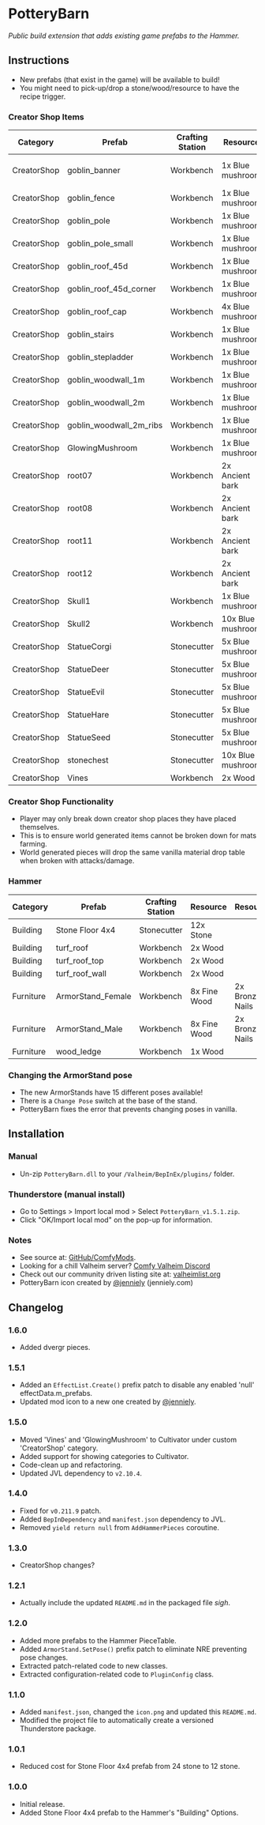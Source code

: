 # PotteryBarn

*Public build extension that adds existing game prefabs to the Hammer.*

## Instructions

  * New prefabs (that exist in the game) will be available to build!
  * You might need to pick-up/drop a stone/wood/resource to have the recipe trigger.

### Creator Shop Items

| Category    | Prefab                  | Crafting Station | Resource          | Resource           | Resource           | Resource     | Resource          |
|-------------|-------------------------|------------------|-------------------|--------------------|--------------------|--------------|-------------------|
| CreatorShop | goblin_banner           | Workbench        | 1x Blue mushroom  | 2x Finewood        | 2x Bone fragments  | 2x bloodbags | 6x Leather scraps |
| CreatorShop | goblin_fence            | Workbench        | 1x Blue mushroom  | 4x Wood            | 8x Bone fragments  |              |                   |
| CreatorShop | goblin_pole             | Workbench        | 1x Blue mushroom  | 2x Wood            | 4x Bone fragments  |              |                   |
| CreatorShop | goblin_pole_small       | Workbench        | 1x Blue mushroom  | 1x Wood            | 2x Bone fragments  |              |                   |
| CreatorShop | goblin_roof_45d         | Workbench        | 1x Blue mushroom  | 2x Wood            | 8x Bone fragments  | 2x Deer hide |                   |
| CreatorShop | goblin_roof_45d_corner  | Workbench        | 1x Blue mushroom  | 2x Wood            | 8x Bone fragments  | 2x Deer hide |                   |
| CreatorShop | goblin_roof_cap         | Workbench        | 4x Blue mushroom  | 10x Wood           | 12x Bone fragments | 6x Deer hide |                   |
| CreatorShop | goblin_stairs           | Workbench        | 1x Blue mushroom  | 2x Wood            | 4x Bone fragments  |              |                   |
| CreatorShop | goblin_stepladder       | Workbench        | 1x Blue mushroom  | 2x Wood            | 4x Bone fragments  |              |                   |
| CreatorShop | goblin_woodwall_1m      | Workbench        | 1x Blue mushroom  | 2x Wood            | 4x Bone fragments  |              |                   |
| CreatorShop | goblin_woodwall_2m      | Workbench        | 1x Blue mushroom  | 4x Wood            | 8x Bone fragments  |              |                   |
| CreatorShop | goblin_woodwall_2m_ribs | Workbench        | 1x Blue mushroom  | 4x Wood            | 8x Bone fragments  |              |                   |
| CreatorShop | GlowingMushroom         | Workbench        | 1x Blue mushroom  | 3x Yellow mushroom |                    |              |                   |
| CreatorShop | root07                  | Workbench        | 2x Ancient bark   |                    |                    |              |                   |
| CreatorShop | root08                  | Workbench        | 2x Ancient bark   |                    |                    |              |                   |
| CreatorShop | root11                  | Workbench        | 2x Ancient bark   |                    |                    |              |                   |
| CreatorShop | root12                  | Workbench        | 2x Ancient bark   |                    |                    |              |                   |
| CreatorShop | Skull1                  | Workbench        | 1x Blue mushroom  | 10x Bone fragments |                    |              |                   |
| CreatorShop | Skull2                  | Workbench        | 10x Blue mushroom | 50x Bone fragments |                    |              |                   |
| CreatorShop | StatueCorgi             | Stonecutter      | 5x Blue mushroom  | 20x Stone          |                    |              |                   |
| CreatorShop | StatueDeer              | Stonecutter      | 5x Blue mushroom  | 20x Stone          |                    |              |                   |
| CreatorShop | StatueEvil              | Stonecutter      | 5x Blue mushroom  | 20x Stone          |                    |              |                   |
| CreatorShop | StatueHare              | Stonecutter      | 5x Blue mushroom  | 20x Stone          |                    |              |                   |
| CreatorShop | StatueSeed              | Stonecutter      | 5x Blue mushroom  | 20x Stone          |                    |              |                   |
| CreatorShop | stonechest              | Stonecutter      | 10x Blue mushroom | 20x Stone          |                    |              |                   |
| CreatorShop | Vines                   | Workbench        | 2x Wood           |                    |                    |              |                   |

### Creator Shop Functionality

  * Player may only break down creator shop places they have placed themselves.
  * This is to ensure world generated items cannot be broken down for mats farming.
  * World generated pieces will drop the same vanilla material drop table when broken with attacks/damage.

### Hammer

| Category  | Prefab            | Crafting Station | Resource     | Resource        | Resource |
|-----------|-------------------|------------------|--------------|-----------------|----------|
| Building  | Stone Floor 4x4   | Stonecutter      | 12x Stone    |                 |          |
| Building  | turf_roof         | Workbench        | 2x Wood      |                 |          |
| Building  | turf_roof_top     | Workbench        | 2x Wood      |                 |          |
| Building  | turf_roof_wall    | Workbench        | 2x Wood      |                 |          |
| Furniture | ArmorStand_Female | Workbench        | 8x Fine Wood | 2x Bronze Nails | 4x Tar   |
| Furniture | ArmorStand_Male   | Workbench        | 8x Fine Wood | 2x Bronze Nails | 4x Tar   |
| Furniture | wood_ledge        | Workbench        | 1x Wood      |                 |          |

### Changing the ArmorStand pose

  * The new ArmorStands have 15 different poses available!
  * There is a `Change Pose` switch at the base of the stand.
  * PotteryBarn fixes the error that prevents changing poses in vanilla.

## Installation

### Manual

  * Un-zip `PotteryBarn.dll` to your `/Valheim/BepInEx/plugins/` folder.

### Thunderstore (manual install)

  * Go to Settings > Import local mod > Select `PotteryBarn_v1.5.1.zip`.
  * Click "OK/Import local mod" on the pop-up for information.

### Notes

  * See source at: [GitHub/ComfyMods](https://github.com/redseiko/ComfyMods/tree/main/PotteryBarn).
  * Looking for a chill Valheim server? [Comfy Valheim Discord](https://discord.gg/ameHJz5PFk)
  * Check out our community driven listing site at: [valheimlist.org](https://valheimlist.org/)
  * PotteryBarn icon created by [@jenniely](https://twitter.com/jenniely) (jenniely.com)

## Changelog

### 1.6.0

  * Added dvergr pieces.

### 1.5.1

  * Added an `EffectList.Create()` prefix patch to disable any enabled 'null' effectData.m_prefabs.
  * Updated mod icon to a new one created by [@jenniely](https://twitter.com/jenniely).

### 1.5.0

  * Moved 'Vines' and 'GlowingMushroom' to Cultivator under custom 'CreatorShop' category.
  * Added support for showing categories to Cultivator.
  * Code-clean up and refactoring.
  * Updated JVL dependency to `v2.10.4`.

### 1.4.0

  * Fixed for `v0.211.9` patch.
  * Added `BepInDependency` and `manifest.json` dependency to JVL.
  * Removed `yield return null` from `AddHammerPieces` coroutine.

### 1.3.0

  * CreatorShop changes?

### 1.2.1

  * Actually include the updated `README.md` in the packaged file *sigh*.

### 1.2.0

  * Added more prefabs to the Hammer PieceTable.
  * Added `ArmorStand.SetPose()` prefix patch to eliminate NRE preventing pose changes.
  * Extracted patch-related code to new classes.
  * Extracted configuration-related code to `PluginConfig` class.

### 1.1.0

  * Added `manifest.json`, changed the `icon.png` and updated this `README.md`.
  * Modified the project file to automatically create a versioned Thunderstore package.

### 1.0.1

  * Reduced cost for Stone Floor 4x4 prefab from 24 stone to 12 stone.

### 1.0.0

  * Initial release.
  * Added Stone Floor 4x4 prefab to the Hammer's "Building" Options. 